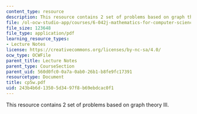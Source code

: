 ```yaml
---
content_type: resource
description: This resource contains 2 set of problems based on graph theory III.
file: /ol-ocw-studio-app/courses/6-042j-mathematics-for-computer-science-fall-2005/243b4b6d13505d3497f8b69ebdcac0f1_cp5w.pdf
file_size: 123648
file_type: application/pdf
learning_resource_types:
- Lecture Notes
license: https://creativecommons.org/licenses/by-nc-sa/4.0/
ocw_type: OCWFile
parent_title: Lecture Notes
parent_type: CourseSection
parent_uid: 560d0fc0-0a7a-0ab0-26b1-b8fe9fc17391
resourcetype: Document
title: cp5w.pdf
uid: 243b4b6d-1350-5d34-97f8-b69ebdcac0f1
---
```

This resource contains 2 set of problems based on graph theory III.